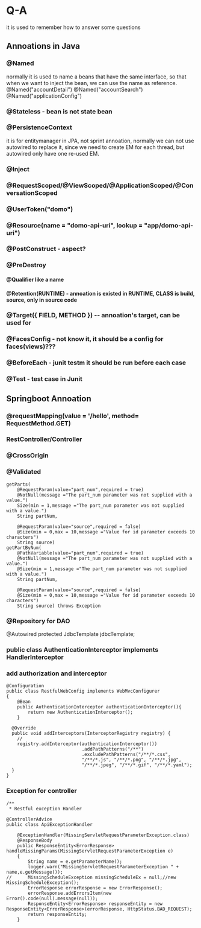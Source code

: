 # Q-A
it is used to remember how to answer some questions

## Annoations in Java
### @Named 
 normally it is used to name a beans that have the same interface, so that when we want to inject the bean, we can use the name as reference.
@Named("accountDetail")
@Named("accountSearch")
@Named("applicationConfig")
### @Stateless - bean is not state bean
### @PersistenceContext 
it is for entitymanager in JPA, not sprint annoation, normally we can not use autowired to replace it, since we need to create EM for each thread, but autowired only have one re-used EM.
### @Inject
### @RequestScoped/@ViewScoped/@ApplicationScoped/@ConversationScoped

### @UserToken("domo")
### @Resource(name = "domo-api-uri", lookup = "app/domo-api-uri")


### @PostConstruct - aspect?
### @PreDestroy

#### @Qualifier like a name
#### @Retention(RUNTIME) - annoation is existed in RUNTIME, CLASS is build, source, only in source code
### @Target({ FIELD, METHOD }) -- annoation's target, can be used for

### @FacesConfig - not know it, it should be a config for faces(views)???

### @BeforeEach - junit testm it should be run before each case
### @Test - test case in Junit

## Springboot Annoation
### @requestMapping(value = '/hello', method= RequestMethod.GET)
### RestController/Controller
### @CrossOrigin
### @Validated
~~~
getParts(			
	@RequestParam(value="part_num",required = true)
	@NotNull(message ="The part_num parameter was not supplied with a value.")
	Size(min = 1,message ="The part_num parameter was not supplied with a value.")
	String partNum,
												
	@RequestParam(value="source",required = false) 
	@Size(min = 0,max = 10,message ="Value for id parameter exceeds 10 characters")
	String source)
getPartByNum(			
	@PathVariable(value="part_num",required = true)
	@NotNull(message ="The part_num parameter was not supplied with a value.")
	@Size(min = 1,message ="The part_num parameter was not supplied with a value.")
	String partNum,
												
	@RequestParam(value="source",required = false) 
	@Size(min = 0,max = 10,message ="Value for id parameter exceeds 10 characters")
	String source) throws Exception
~~~

### @Repository for DAO
@Autowired
    protected JdbcTemplate jdbcTemplate;

### public class AuthenticationInterceptor implements HandlerInterceptor 

### add authorization and interceptor
~~~
@Configuration
public class RestfulWebConfig implements WebMvcConfigurer 
{
	@Bean
    public AuthenticationInterceptor authenticationInterceptor(){
        return new AuthenticationInterceptor();
    }
	
  @Override
  public void addInterceptors(InterceptorRegistry registry) {
    // 
    registry.addInterceptor(authenticationInterceptor())
    						.addPathPatterns("/**")
	    					.excludePathPatterns("/**/*.css", 
				            "/**/*.js", "/**/*.png", "/**/*.jpg", 
				            "/**/*.jpeg", "/**/*.gif", "/**/*.yaml");
  }
}
~~~
### Exception for controller
~~~
/**
 * Restful exception Handler

@ControllerAdvice
public class ApiExceptionHandler 

	@ExceptionHandler(MissingServletRequestParameterException.class)
	@ResponseBody
	public ResponseEntity<ErrorResponse> handleMissingParams(MissingServletRequestParameterException e) 
	{
	    String name = e.getParameterName();
		logger.warn("MissingServletRequestParameterException " + name,e.getMessage());			
//		MissingScheduleException missingScheduleEx = null;//new MissingScheduleException();
		ErrorResponse errorResponse = new ErrorResponse();
		errorResponse.addErrorsItem(new Error().code(null).message(null));		
		ResponseEntity<ErrorResponse> responseEntity = new ResponseEntity<ErrorResponse>(errorResponse, HttpStatus.BAD_REQUEST);			
		return responseEntity;
	}
~~~
